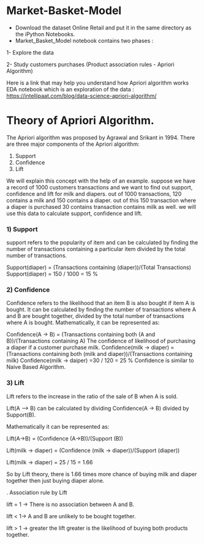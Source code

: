 # Market-Basket-Model

* Download the dataset Online Retail and put it in the same directory as the iPython Notebooks.
* Market_Basket_Model notebook contains two phases :  

1- Explore the data  

2- Study customers purchases (Product association rules - Apriori Algorithm)  


Here is a link that may help you understand how Apriori algorithm works 
EDA notebook which is an exploration of the data : https://intellipaat.com/blog/data-science-apriori-algorithm/

# Theory of Apriori Algorithm.
The Apriori algorithm was proposed by Agrawal and Srikant in 1994.
There are three major components of the Apriori algorithm:
1) Support
2) Confidence
3) Lift

We will explain this concept with the help of an example.
suppose we have a record of 1000 customers transactions and we want to find out support, confidence and lift for milk and diapers. out of 1000 transactions, 120 contains a milk and 150 contains a diaper. out of this 150 transaction where a diaper is purchased 30 contains transaction contains milk as well. we will use this data to calculate support, confidence and lift.

### 1) Support

support refers to the popularity of item and can be calculated by finding the number of transactions containing a particular item divided by the total number of transactions.

Support(diaper) = (Transactions containing (diaper))/(Total Transactions)
Support(diaper) = 150 / 1000 = 15 %

### 2) Confidence

Confidence refers to the likelihood that an item B is also bought if item A is bought. It can be calculated by finding the number of transactions where A and B are bought together, divided by the total number of transactions where A is bought. Mathematically, it can be represented as:

Confidence(A → B) = (Transactions containing both (A and B))/(Transactions containing A)
The confidence of likelihood of purchasing a diaper if a customer purchase milk.
Confidence(milk → diaper) = (Transactions containing both (milk and diaper))/(Transactions containing milk)
Confidence(milk → daiper) =30 / 120 = 25 %
Confidence is similar to Naive Based Algorithm.

### 3) Lift

Lift refers to the increase in the ratio of the sale of B when A is sold.

Lift(A –> B) can be calculated by dividing Confidence(A -> B) divided by Support(B).

Mathematically it can be represented as:

Lift(A→B) = (Confidence (A→B))/(Support (B))

Lift(milk → diaper) = (Confidence (milk → diaper))/(Support (diaper))

Lift(milk → diaper) = 25 / 15 = 1.66

So by Lift theory, there is 1.66 times more chance of buying milk and diaper together then just buying diaper alone.


. Association rule by Lift


lift = 1 → There is no association between A and B.

lift < 1→ A and B are unlikely to be bought together.

lift > 1 → greater the lift greater is the likelihood of buying both products together.
